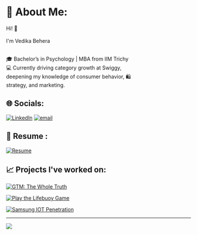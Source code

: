 # 💫 About Me:
Hi! 👋<br><br>
I'm Vedika Behera<br><br>

🎓 Bachelor’s in Psychology | MBA from IIM Trichy <br>
💻 Currently driving category growth at Swiggy,<br>
deepening my knowledge of consumer behavior, 🛍️<br>
strategy, and marketing.



## 🌐 Socials:
[![LinkedIn](https://img.shields.io/badge/LinkedIn-%230077B5.svg?logo=linkedin&logoColor=white)](https://www.linkedin.com/in/vedikabehera?utm_source=share&utm_campaign=share_via&utm_content=profile&utm_medium=ios_app) 
[![email](https://img.shields.io/badge/Email-D14836?logo=gmail&logoColor=white)](mailto:beheravedika@gmail.com)


## 📄 Resume :
[![Resume](https://img.shields.io/badge/View%20My%20Resume-3DBE29?style=flat&logo=dropbox&logoColor=white)](https://www.dropbox.com/scl/fi/bkr7c7ss7962xdgclqnfk/VedikaBehera_IIMTiruchirapalli.pdf?rlkey=vnezum1io8mdqpjcwld9m2rzd&st=o4fa7u9t&dl=0)


## 📈 Projects I've worked on:


[![GTM: The Whole Truth](https://img.shields.io/badge/GTM%3A%20The%20Whole%20Truth-FFC0CB?style=flat&logo=&logoColor=purple&color=FFC0CB&labelColor=FFC0CB&logoWidth=20)](https://www.dropbox.com/scl/fi/mwh14ulyhemzo1274l8nm/Whole-Truth-Dilemma.pdf?rlkey=bxzwlry2s90yjsr0pe8cq193k&st=nmjkprki&dl=0)  

[![Play the Lifebuoy Game](https://img.shields.io/badge/Play%20the%20Lifebuoy%20Game%3F-FF0000?style=flat&logo=&logoColor=white&color=FF0000&labelColor=FF0000&logoWidth=20)](https://www.dropbox.com/scl/fi/w9acm62buiu8q4nliz0jp/Lifebuoy-Brand-Gamification.m)

[![Samsung IOT Penetration](https://img.shields.io/badge/Samsung%20IOT%20Penetration-D3D3D3?style=flat&logo=&logoColor=black&color=D3D3D3&labelColor=D3D3D3&logoWidth=20)](https://www.dropbox.com/scl/fi/k8m1p1sp4l536vaz9750b/Samsung-s-New-Tech.png?rlkey=8jfzp3cd8q4wltkwn6i52vrpa&st=kz6yzko)


---
[![](https://visitcount.itsvg.in/api?id=VedikaBehera&icon=0&color=0)](https://visitcount.itsvg.in)

<!-- Proudly created with GPRM ( https://gprm.itsvg.in ) -->

